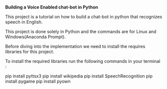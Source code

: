 **Building a Voice Enabled chat-bot in Python**

This project is a tutorial on how to build a chat-bot in python that recognizes speech in English.

This project is done solely in Python and the commands are for Linux and Windows(Anaconda Prompt).

Before diving into the implementation we need to install the requires libraries for this project.

To install the required libraries run the following commands in your terminal : 

pip install pyttsx3
pip install wikipedia
pip install SpeechRecognition
pip install pygame
pip install pyown
